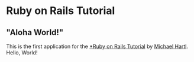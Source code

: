 # Ruby on Rails Tutorial

## "Aloha World!"

This is the first application for the [*Ruby on Rails Tutorial](https://www.railstutorial.org/) by [Michael Hartl](https://www.michaelhartl.com/). Hello, World!